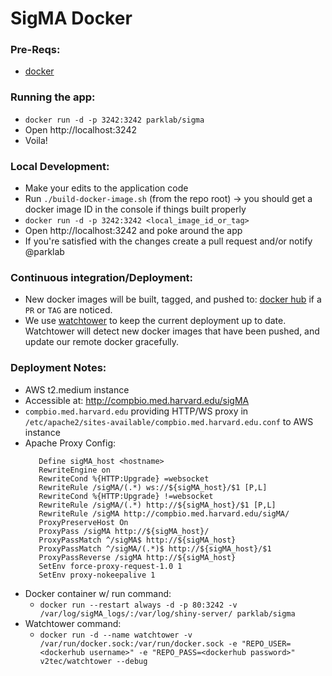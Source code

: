 # SigMA Docker

### Pre-Reqs: 
- [docker](https://docs.docker.com/engine/installation/)

### Running the app:
- `docker run -d -p 3242:3242 parklab/sigma`
- Open http://localhost:3242
- Voila!

### Local Development:
- Make your edits to the application code
- Run `./build-docker-image.sh` (from the repo root) -> you should get a docker image ID in the console if things built properly
- `docker run -d -p 3242:3242 <local_image_id_or_tag>`
- Open http://localhost:3242 and poke around the app
- If you're satisfied with the changes create a pull request and/or notify @parklab

### Continuous integration/Deployment:
- New docker images will be built, tagged, and pushed to: [docker hub](https://hub.docker.com/r/parklab/sigma/) if a `PR` or `TAG` are noticed.
- We use [watchtower](https://github.com/v2tec/watchtower) to keep the current deployment up to date. Watchtower will detect new docker images that have been pushed, and update our remote docker gracefully.


### Deployment Notes:
- AWS t2.medium instance
- Accessible at: http://compbio.med.harvard.edu/sigMA
- `compbio.med.harvard.edu` providing HTTP/WS proxy in `/etc/apache2/sites-available/compbio.med.harvard.edu.conf` to AWS instance
- Apache Proxy Config:
  ```
     Define sigMA_host <hostname>
     RewriteEngine on
     RewriteCond %{HTTP:Upgrade} =websocket
     RewriteRule /sigMA/(.*) ws://${sigMA_host}/$1 [P,L]
     RewriteCond %{HTTP:Upgrade} !=websocket
     RewriteRule /sigMA/(.*) http://${sigMA_host}/$1 [P,L]
     RewriteRule /sigMA http://compbio.med.harvard.edu/sigMA/
     ProxyPreserveHost On
     ProxyPass /sigMA http://${sigMA_host}/
     ProxyPassMatch ^/sigMA$ http://${sigMA_host}
     ProxyPassMatch ^/sigMA/(.*)$ http://${sigMA_host}/$1
     ProxyPassReverse /sigMA http://${sigMA_host}
     SetEnv force-proxy-request-1.0 1
     SetEnv proxy-nokeepalive 1
  ```  
- Docker container w/ run command: 
    + `docker run --restart always -d -p 80:3242 -v /var/log/sigMA_logs/:/var/log/shiny-server/ parklab/sigma`
- Watchtower command:
    + `docker run -d --name watchtower -v /var/run/docker.sock:/var/run/docker.sock -e "REPO_USER=<dockerhub username>" -e "REPO_PASS=<dockerhub password>" v2tec/watchtower --debug`

